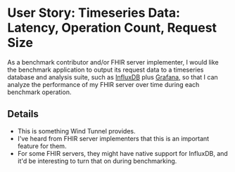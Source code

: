 # User Story: Timeseries Data: Latency, Operation Count, Request Size

As a benchmark contributor and/or FHIR server implementer,
  I would like the benchmark application to output its request data
  to a timeseries database and analysis suite,
  such as [InfluxDB](https://www.influxdata.com/products/influxdb/) 
  plus [Grafana](https://grafana.com/),
  so that I can analyze the performance of my FHIR server
  over time during each benchmark operation.


## Details

* This is something Wind Tunnel provides.
* I've heard from FHIR server implementers that this is an important feature for them.
* For some FHIR servers, they might have native support for InfluxDB,
    and it'd be interesting to turn that on during benchmarking.